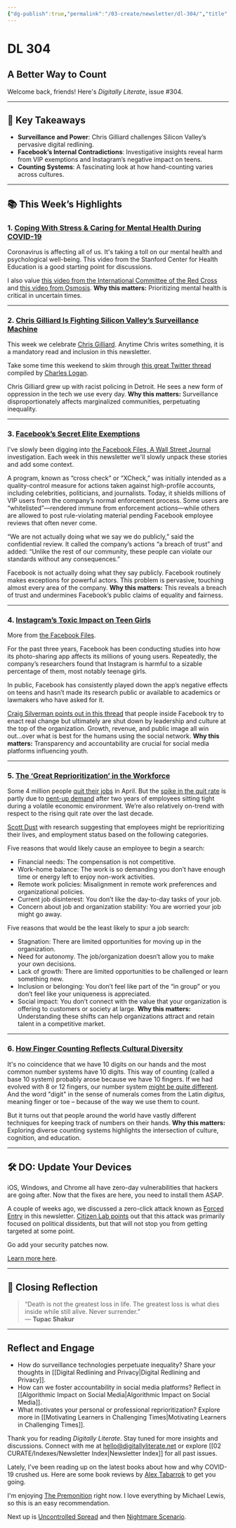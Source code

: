 ```yaml
---
{"dg-publish":true,"permalink":"/03-create/newsletter/dl-304/","title":"A Better Way to Count","tags":["disinformation","education","facebook","futures","identity","privacy","security","social-media"]}
---
```



# DL 304

## A Better Way to Count

Welcome back, friends! Here's _Digitally Literate_, issue #304.  

---

## 🔖 Key Takeaways  

- **Surveillance and Power**: Chris Gilliard challenges Silicon Valley’s pervasive digital redlining.  
- **Facebook’s Internal Contradictions**: Investigative insights reveal harm from VIP exemptions and Instagram’s negative impact on teens.  
- **Counting Systems**: A fascinating look at how hand-counting varies across cultures.  

---

## 📚 This Week’s Highlights  

### 1. **[Coping With Stress & Caring for Mental Health During COVID-19](https://www.youtube.com/watch?v=UE_H9QhGktE)**  
Coronavirus is affecting all of us. It's taking a toll on our mental health and psychological well-being. This video from the Stanford Center for Health Education is a good starting point for discussions.

I also value [this video from the International Committee of the Red Cross](https://www.youtube.com/watch?v=_WqLioh_jmc) and [this video from Osmosis](https://www.youtube.com/watch?v=Rn306wjvl3g).
**Why this matters:** Prioritizing mental health is critical in uncertain times.  

---

### 2. **[Chris Gilliard Is Fighting Silicon Valley’s Surveillance Machine](https://www.washingtonpost.com/technology/2021-09-16/chris-gilliard-sees-digital-redlining-in-surveillance-tech/)**  
This week we celebrate [Chris Gilliard](https://twitter.com/hypervisible). Anytime Chris writes something, it is a mandatory read and inclusion in this newsletter.

Take some time this weekend to skim through [this great Twitter thread](https://twitter.com/charleswlogan/status/1438868164285276162) compiled by [Charles Logan](https://twitter.com/charleswlogan).

Chris Gilliard grew up with racist policing in Detroit. He sees a new form of oppression in the tech we use every day.
**Why this matters:** Surveillance disproportionately affects marginalized communities, perpetuating inequality.  

---

### 3. **[Facebook’s Secret Elite Exemptions](https://www.wsj.com/articles/facebook-files-xcheck-zuckerberg-elite-rules-11631541353)**  
I've slowly been digging into [the Facebook Files, A Wall Street Journal](https://www.wsj.com/articles/the-facebook-files-11631713039?mod=bigtop-breadcrumb) investigation. Each week in this newsletter we'll slowly unpack these stories and add some context.

A program, known as “cross check” or “XCheck,” was initially intended as a quality-control measure for actions taken against high-profile accounts, including celebrities, politicians, and journalists. Today, it shields millions of VIP users from the company’s normal enforcement process. Some users are “whitelisted”—rendered immune from enforcement actions—while others are allowed to post rule-violating material pending Facebook employee reviews that often never come.

“We are not actually doing what we say we do publicly,” said the confidential review. It called the company’s actions “a breach of trust” and added: “Unlike the rest of our community, these people can violate our standards without any consequences.”

Facebook is not actually doing what they say publicly. Facebook routinely makes exceptions for powerful actors. This problem is pervasive, touching almost every area of the company.
**Why this matters:** This reveals a breach of trust and undermines Facebook’s public claims of equality and fairness.  

---

### 4. **[Instagram’s Toxic Impact on Teen Girls](https://www.wsj.com/articles/facebook-knows-instagram-is-toxic-for-teen-girls-company-documents-show-11631620739)**  
More from [the Facebook Files](https://www.wsj.com/articles/the-facebook-files-11631713039?mod=bigtop-breadcrumb).

For the past three years, Facebook has been conducting studies into how its photo-sharing app affects its millions of young users. Repeatedly, the company’s researchers found that Instagram is harmful to a sizable percentage of them, most notably teenage girls.

In public, Facebook has consistently played down the app’s negative effects on teens and hasn’t made its research public or available to academics or lawmakers who have asked for it.

[Craig Silverman points out in this thread](https://twitter.com/CraigSilverman/status/1437824907832856582) that people inside Facebook try to enact real change but ultimately are shut down by leadership and culture at the top of the organization. Growth, revenue, and public image all win out...over what is best for the humans using the social network.
**Why this matters:** Transparency and accountability are crucial for social media platforms influencing youth.  

---

### 5. **[The ‘Great Reprioritization’ in the Workforce](https://www.fastcompany.com/90674398/its-not-the-great-resignation-but-the-great-reprioritization)**  
Some 4 million people [quit their jobs](https://www.cnbc.com/2021-06-09/4-million-people-quit-their-jobs-in-april-to-find-better-work.html) in April. But the [spike in the quit rate](https://www.npr.org/2021-06-24/1007914455/as-the-pandemic-recedes-millions-of-workers-are-saying-i-quit) is partly due to [pent-up demand](https://go.skimresources.com/?id=122276X1583643&isjs=1&jv=15.2.0-stackpath&sref=https%3A%2F%2Fwww.fastcompany.com%2F90658815%2Fthis-is-the-new-battleground-in-the-fight-to-retain-employees%3Fpartner%3Drss%26utm_source%3Drss%26utm_medium%3Dfeed%26utm_campaign%3Drss%2Bfastcompany%26utm_content%3Drss&url=https%3A%2F%2Fwww.linkedin.com%2Fpulse%2Fshelter-job-74-us-cautious-path-feels-right-2021-george-anders%2F%3Fpublished%3Dt&xguid=01F8G6VVCZZB7121Z7KDJ052RX&xs=1&xtz=240&xuuid=6ca531df65cbe7d19508561a19627e80&xjsf=other_click__auxclick%20%5B2%5D) after two years of employees sitting tight during a volatile economic environment. We’re also relatively on-trend with respect to the rising quit rate over the last decade.

[Scott Dust](https://www.scottdust.com/) with research suggesting that employees might be reprioritizing their lives, and employment status based on the following categories.

Five reasons that would likely cause an employee to begin a search:

- Financial needs: The compensation is not competitive.
- Work–home balance: The work is so demanding you don’t have enough time or energy left to enjoy non-work activities.
- Remote work policies: Misalignment in remote work preferences and organizational policies.
- Current job disinterest: You don’t like the day-to-day tasks of your job.
- Concern about job and organization stability: You are worried your job might go away.

Five reasons that would be the least likely to spur a job search:

- Stagnation: There are limited opportunities for moving up in the organization.
- Need for autonomy. The job/organization doesn’t allow you to make your own decisions.
- Lack of growth: There are limited opportunities to be challenged or learn something new.
- Inclusion or belonging: You don’t feel like part of the “in group” or you don’t feel like your uniqueness is appreciated.
- Social impact: You don’t connect with the value that your organization is offering to customers or society at large.
**Why this matters:** Understanding these shifts can help organizations attract and retain talent in a competitive market.  

---

### 6. **[How Finger Counting Reflects Cultural Diversity](https://www.bbc.com/future/article/20210902-how-finger-counting-gives-away-your-nationality)**  
It's no coincidence that we have 10 digits on our hands and the most common number systems have 10 digits. This way of counting (called a base 10 system) probably arose because we have 10 fingers. If we had evolved with 8 or 12 fingers, our number system [might be quite different](https://www.bbc.co.uk/ideas/videos/is-there-a-better-way-to-count-12s-anyone/p06mdfkn). And the word "digit" in the sense of numerals comes from the Latin _digitus,_ meaning finger or toe – because of the way we use them to count.

But it turns out that people around the world have vastly different techniques for keeping track of numbers on their hands.
**Why this matters:** Exploring diverse counting systems highlights the intersection of culture, cognition, and education.  

---

## 🛠️ DO: Update Your Devices  

iOS, Windows, and Chrome all have zero-day vulnerabilities that hackers are going after. Now that the fixes are here, you need to install them ASAP.

A couple of weeks ago, we discussed a zero-click attack known as [Forced Entry](https://www.wired.com/story/apple-imessage-zero-click-hacks/) in this newsletter. [Citizen Lab points](https://citizenlab.ca/2021/08/bahrain-hacks-activists-with-nso-group-zero-click-iphone-exploits/) out that this attack was primarily focused on political dissidents, but that will not stop you from getting targeted at some point.

Go add your security patches now.

[Learn more here](https://www.wired.com/story/update-ios-windows-chrome-zero-day-patch/).  

---

## 🌟 Closing Reflection  

> “Death is not the greatest loss in life. The greatest loss is what dies inside while still alive. Never surrender.”  
> — **Tupac Shakur**  

---

## Reflect and Engage  

- How do surveillance technologies perpetuate inequality? Share your thoughts in [[Digital Redlining and Privacy\|Digital Redlining and Privacy]].  
- How can we foster accountability in social media platforms? Reflect in [[Algorithmic Impact on Social Media\|Algorithmic Impact on Social Media]].  
- What motivates your personal or professional reprioritization? Explore more in [[Motivating Learners in Challenging Times\|Motivating Learners in Challenging Times]].  

Thank you for reading _Digitally Literate_. Stay tuned for more insights and discussions. Connect with me at [hello@digitallyliterate.net](mailto:hello@digitallyliterate.net) or explore [[02 CURATE/Indexes/Newsletter Index\|Newsletter Index]] for all past issues.  

Lately, I've been reading up on the latest books about how and why COVID-19 crushed us. Here are some book reviews by [Alex Tabarrok](https://twitter.com/ATabarrok) to get you going.

I'm enjoying [The Premonition](https://marginalrevolution.com/marginalrevolution/2021/06/the-premonition.html) right now. I love everything by Michael Lewis, so this is an easy recommendation.

Next up is [Uncontrolled Spread](https://marginalrevolution.com/marginalrevolution/2021/09/scott-gottliebs-uncontrolled-spead.html) and then [Nightmare Scenario](https://marginalrevolution.com/marginalrevolution/2021/07/review-of-abutaleb-and-palettas-nightmare-scenario.html).

